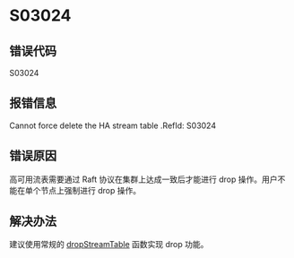 # S03024

## 错误代码

S03024

## 报错信息

Cannot force delete the HA stream table <xxx>.RefId: S03024

## 错误原因

高可用流表需要通过 Raft 协议在集群上达成一致后才能进行 drop 操作。用户不能在单个节点上强制进行 drop 操作。

## 解决办法

建议使用常规的 [dropStreamTable](../funcs/d/dropStreamTable.html) 函数实现 drop 功能。

